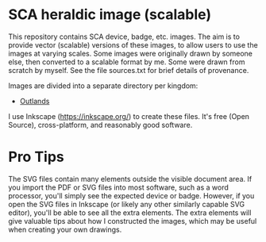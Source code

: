 # SCA heraldic image (scalable)

This repository contains SCA device, badge, etc. images. The aim is to provide
vector (scalable) versions of these images, to allow users to use the images
at varying scales. Some images were originally drawn by someone else, then
converted to a scalable format by me. Some were drawn from scratch by myself.
See the file sources.txt for brief details of provenance.

Images are divided into a separate directory per kingdom: 
* [Outlands](outlands/)

I use Inkscape (https://inkscape.org/) to create these files. It's free (Open
Source), cross-platform, and reasonably good software.

# Pro Tips

The SVG files contain many elements outside the visible document area. If you
import the PDF or SVG files into most software, such as a word processor,
you'll simply see the expected device or badge. However, if you open the SVG
files in Inkscape (or likely any other similarly capable SVG editor), you'll be
able to see all the extra elements. The extra elements will give valuable tips
about how I constructed the images, which may be useful when creating your own
drawings.
